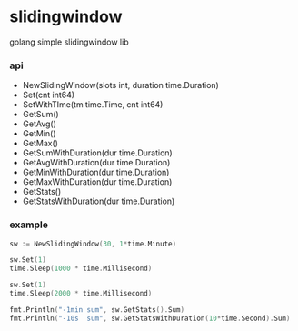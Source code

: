 # slidingwindow

golang simple slidingwindow lib

### api

- NewSlidingWindow(slots int, duration time.Duration)
- Set(cnt int64)
- SetWithTIme(tm time.Time, cnt int64)
- GetSum()
- GetAvg()
- GetMin()
- GetMax()
- GetSumWithDuration(dur time.Duration)
- GetAvgWithDuration(dur time.Duration)
- GetMinWithDuration(dur time.Duration)
- GetMaxWithDuration(dur time.Duration)
- GetStats()
- GetStatsWithDuration(dur time.Duration)

### example

```go
sw := NewSlidingWindow(30, 1*time.Minute)

sw.Set(1)
time.Sleep(1000 * time.Millisecond)

sw.Set(1)
time.Sleep(2000 * time.Millisecond)

fmt.Println("-1min sum", sw.GetStats().Sum)
fmt.Println("-10s  sum", sw.GetStatsWithDuration(10*time.Second).Sum)
```
